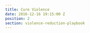 ```yaml
---
title: Cure Violence
date: 2016-12-16 19:15:00 Z
position: 2
section: violence-reduction-playbook
---
```



